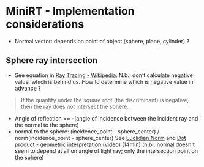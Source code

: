 # MiniRT - Implementation considerations

- Normal vector: depends on point of object (sphere, plane, cylinder) ?

## Sphere ray intersection
- See equation in [Ray Tracing - Wikipedia](https://en.wikipedia.org/wiki/Ray_tracing_(graphics)#Example). N.b.: don't calculate negative value, which is behind us. How to determine which is negative value in advance ?
> If the quantity under the square root (the discriminant) is negative, then the ray does not intersect the sphere. 
- Angle of reflection == -(angle of incidence between the incident ray and the normal to the sphere)
- normal to the sphere: (incidence_point - sphere_center) / norm(incidence_point - sphere_center)
See [Euclidian Norm](https://en.wikipedia.org/wiki/Euclidean_space#Euclidean_norm)
and [Dot product - geometric interpretation (video) (14min)](https://www.youtube.com/watch?v=LyGKycYT2v0)
(n.b.: normal doesn't seem to depend at all on angle of light ray; only the intersection point on the sphere)
